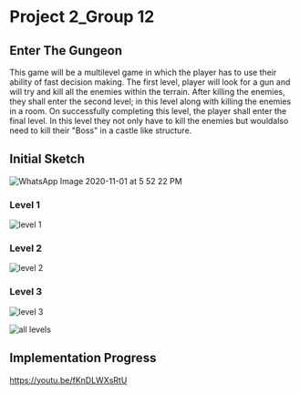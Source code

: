 # Project 2_Group 12

## Enter The Gungeon
This game will be a multilevel game in which the player has to use their ability of fast decision making. The first level, player will look for a gun and will try 
and kill all the enemies within the terrain. After killing the enemies, they shall enter the second level; in this level along with killing the enemies in a room. On successfully
completing this level, the player shall enter the final level. In this level they not only have to kill the enemies but wouldalso need to kill their "Boss" in a castle like 
structure.

## Initial Sketch

![WhatsApp Image 2020-11-01 at 5 52 22 PM](https://user-images.githubusercontent.com/56169161/97818950-1edfe480-1c6b-11eb-945b-1480b0f9aba0.jpeg)

### Level 1
![level 1](https://user-images.githubusercontent.com/56169161/97818652-2f8f5b00-1c69-11eb-9db1-41bc18928838.jpeg)

### Level 2
![level 2](https://user-images.githubusercontent.com/56169161/97818659-38802c80-1c69-11eb-9af3-0b1975d835fe.jpeg)

### Level 3
![level 3](https://user-images.githubusercontent.com/56169161/97818661-3c13b380-1c69-11eb-8313-956d0bd29fba.jpeg)

![all levels](https://user-images.githubusercontent.com/56169161/97818648-2a321080-1c69-11eb-891b-41c92f0f54c7.jpeg)

## Implementation Progress
https://youtu.be/fKnDLWXsRtU

